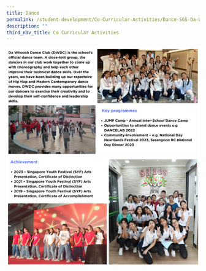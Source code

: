 ```yaml
---
title: Dance
permalink: /student-development/Co-Curricular-Activities/Dance-SGS-Da-Whoosh-Dance-Club/
description: ""
third_nav_title: Co Curricular Activities
---
```

![](/images/dance2024%20(1).png)![](/images/dance2024%20(2).png)